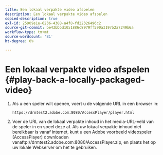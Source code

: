 ```yaml
---
title: Een lokaal verpakte video afspelen
description: Een lokaal verpakte video afspelen
copied-description: true
exl-id: 25909e1e-6236-4388-a4f8-fd22326496c2
source-git-commit: be43bbbd1051886c8979ff590a3197b2a7249b6a
workflow-type: tm+mt
source-wordcount: '81'
ht-degree: 0%

---
```


# Een lokaal verpakte video afspelen {#play-back-a-locally-packaged-video}

1. Als u een speler wilt openen, voert u de volgende URL in een browser in:

   ```
   https://drmtest2.adobe.com:8080/AccessPlayer/player.html
   ```

1. Voer de URL van de lokaal verpakte inhoud in het media-URL-veld van de speler in en speel deze af.
Als uw lokaal verpakte inhoud niet bereikbaar is vanaf internet, kunt u een Adobe voorbeeld videospeler (AccessPlayer) downloaden vanaf<span></span>tp://drmtest2.adobe.com:8080/AccessPlayer.zip, en plaats het op uw lokale Webserver om het te gebruiken.
